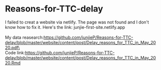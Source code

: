 # Reasons-for-TTC-delay
I failed to creat a website via netlify. The page was not found and I don't know how to fix it. Here's the link: junjie-first-site.netlify.app\
\
My data reasearch:https://github.com/junjieP/Reasons-for-TTC-delay/blob/master/website/content/post/Delay_reasons_for_TTC_in_May_2020.pdf\
\
Code link:https://github.com/junjieP/Reasons-for-TTC-delay/blob/master/website/content/post/Delay_reasons_for_TTC_in_May_2020.Rmd
